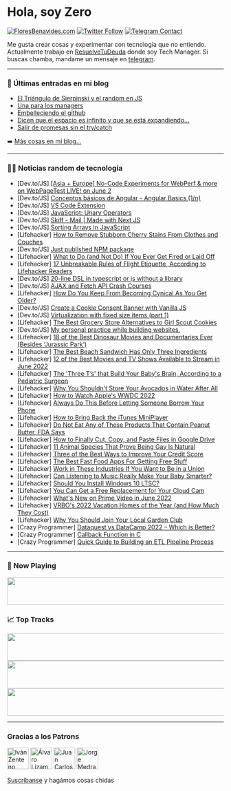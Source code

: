 # Hola, soy Zero

[![FloresBenavides.com](https://img.shields.io/website?down_message=oops&label=MiBlog&style=for-the-badge&up_message=online&url=https%3A%2F%2Ffloresbenavides.com)](https://floresbenavides.com) [![Twitter Follow](https://img.shields.io/twitter/follow/ZeroDragon?color=%231DA1F2&label=Follow&logo=twitter&logoColor=ffffff&style=for-the-badge)](https://twitter.com/zerodragon) [![Telegram Contact](https://img.shields.io/badge/escr%C3%ADbeme-ZeroDragon-%2326A5E4?style=for-the-badge&logo=telegram)](https://t.me/zerodragon)

Me gusta crear cosas y experimentar con tecnología que no entiendo.
Actualmente trabajo en [ResuelveTuDeuda](http://github.com/resuelve) donde soy Tech Manager.
Si buscas chamba, mandame un mensaje en [telegram](https://t.me/zerodragon).

---

### 📕 Últimas entradas en mi blog
<!-- BLOG-POST-LIST:START -->
- [El Triángulo de Sierpinski y el random en JS](https://floresbenavides.com/el-triangulo-de-sierpinski-y-el-random-en-js/)
- [Una para los managers](https://floresbenavides.com/una-para-los-managers/)
- [Embelleciendo el github](https://floresbenavides.com/embelleciendo-el-github/)
- [Dicen que el espacio es infinito y que se está expandiendo…](https://floresbenavides.com/dicen-que-el-espacio-es-infinito-y-que-se-esta-expandiendo/)
- [Salir de promesas sin el try/catch](https://floresbenavides.com/salir-de-promesas-sin-el-try-catch/)
<!-- BLOG-POST-LIST:END -->

➡️ [Más cosas en mi blog...](https://floresbenavides.com)

---

### 👨‍💻 Noticias random de tecnología
<!-- TECH-POSTS:START -->
- [Dev.to/JS] [[Asia + Europe] No-Code Experiments for WebPerf &amp; more on WebPageTest LIVE! on June 2](https://dev.to/jeenaj/no-code-experiments-for-webperf-more-on-webpagetest-live-on-june-2-36b5)
- [Dev.to/JS] [Conceptos básicos de Angular - Angular Basics &lpar;1/n&rpar;](https://dev.to/joeaspiazudeveloper/conceptos-basicos-de-angular-angular-basics-1n-l3f)
- [Dev.to/JS] [VS Code Extension](https://dev.to/zainbinfurqan/vs-code-extension-4k30)
- [Dev.to/JS] [JavaScript: Unary Operators](https://dev.to/thatgirlvictoria/javascript-unary-operators-43dk)
- [Dev.to/JS] [Skiff - Mail | Made with Next JS](https://dev.to/madewithjavascript/skiff-mail-made-with-next-js-4n39)
- [Dev.to/JS] [Sorting Arrays in JavaScript](https://dev.to/melguachun/sorting-arrays-in-javascript-3809)
- [Lifehacker] [How to Remove Stubborn Cherry Stains From Clothes and Couches](https://lifehacker.com/how-to-remove-stubborn-cherry-stains-from-clothes-and-c-1849003421)
- [Dev.to/JS] [Just published NPM package](https://dev.to/nikolap994/just-published-npm-package-23lg)
- [Lifehacker] [What to Do &lpar;and Not Do&rpar; If You Ever Get Fired or Laid Off](https://lifehacker.com/what-to-do-and-not-do-if-you-ever-get-fired-or-laid-o-1849003222)
- [Lifehacker] [17 Unbreakable Rules of Flight Etiquette, According to Lifehacker Readers](https://lifehacker.com/17-unbreakable-rules-of-flight-etiquette-according-to-1849001695)
- [Dev.to/JS] [20-line DSL in typescript or js without a library](https://dev.to/qpwo/20-line-dsl-in-typescript-or-js-without-a-library-pk7)
- [Dev.to/JS] [AJAX and Fetch API Crash Courses](https://dev.to/thedevdrawer/ajax-and-fetch-api-crash-courses-32im)
- [Lifehacker] [How Do You Keep From Becoming Cynical As You Get Older?](https://lifehacker.com/how-do-you-keep-from-becoming-cynical-as-you-get-older-1849002675)
- [Dev.to/JS] [Create a Cookie Consent Banner with Vanilla JS](https://dev.to/ryanallmad/create-a-cookie-consent-banner-with-vanilla-js-ibf)
- [Dev.to/JS] [Virtualization with fixed size items &lpar;part 1&rpar;](https://dev.to/romaintrotard/virtualization-with-fixed-size-items-part-1-4kid)
- [Lifehacker] [The Best Grocery Store Alternatives to Girl Scout Cookies](https://lifehacker.com/the-best-grocery-store-alternatives-to-girl-scout-cooki-1849002409)
- [Dev.to/JS] [My personal practice while building websites.](https://dev.to/tanishqkrk/my-personal-practice-while-building-websites-183d)
- [Lifehacker] [18 of the Best Dinosaur Movies and Documentaries Ever &lpar;Besides ‘Jurassic Park’&rpar;](https://lifehacker.com/18-of-the-best-dinosaur-movies-and-documentaries-ever-1848997520)
- [Lifehacker] [The Best Beach Sandwich Has Only Three Ingredients](https://lifehacker.com/the-best-beach-sandwich-has-only-three-ingredients-1849002302)
- [Lifehacker] [12 of the Best Movies and TV Shows Available to Stream in June 2022](https://lifehacker.com/12-of-the-best-movies-and-tv-shows-available-to-stream-1848996215)
- [Lifehacker] [The &#39;Three T’s&#39; that Build Your Baby&#39;s Brain, According to a Pediatric Surgeon](https://lifehacker.com/the-three-t-s-that-build-your-babys-brain-according-to-1849000872)
- [Lifehacker] [Why You Shouldn&#39;t Store Your Avocados in Water After All](https://lifehacker.com/why-you-shouldnt-store-your-avocados-in-water-after-all-1849001266)
- [Lifehacker] [How to Watch Apple&#39;s WWDC 2022](https://lifehacker.com/how-to-watch-apples-wwdc-2022-1849001407)
- [Lifehacker] [Always Do This Before Letting Someone Borrow Your Phone](https://lifehacker.com/always-do-this-before-letting-someone-borrow-your-phone-1849000861)
- [Lifehacker] [How to Bring Back the iTunes MiniPlayer](https://lifehacker.com/how-to-bring-back-the-itunes-miniplayer-1849000588)
- [Lifehacker] [Do Not Eat Any of These Products That Contain Peanut Butter, FDA Says](https://lifehacker.com/do-not-eat-any-of-these-products-that-contain-peanut-bu-1849000220)
- [Lifehacker] [How to Finally Cut, Copy, and Paste Files in Google Drive](https://lifehacker.com/how-to-finally-cut-copy-and-paste-files-in-google-dri-1849000671)
- [Lifehacker] [11 Animal Species That Prove Being Gay Is Natural](https://lifehacker.com/11-animal-species-that-prove-being-gay-is-natural-1848997897)
- [Lifehacker] [Three of the Best Ways to Improve Your Credit Score](https://lifehacker.com/three-of-the-best-ways-to-improve-your-credit-score-1848996415)
- [Lifehacker] [The Best Fast Food Apps For Getting Free Stuff](https://lifehacker.com/the-best-fast-food-apps-for-getting-free-stuff-1848997670)
- [Lifehacker] [Work in These Industries If You Want to Be in a Union](https://lifehacker.com/work-in-these-industries-if-you-want-to-be-in-a-union-1848986455)
- [Lifehacker] [Can Listening to Music Really Make Your Baby Smarter?](https://lifehacker.com/can-listening-to-classical-music-really-make-your-baby-1848997669)
- [Lifehacker] [Should You Install Windows 10 LTSC?](https://lifehacker.com/should-you-install-windows-10-ltsc-1848997569)
- [Lifehacker] [You Can Get a Free Replacement for Your Cloud Cam](https://lifehacker.com/how-to-replace-your-cloud-cam-with-a-free-blink-mini-1848996113)
- [Lifehacker] [What&#39;s New on Prime Video in June 2022](https://lifehacker.com/whats-new-on-prime-video-in-june-2022-1848996724)
- [Lifehacker] [VRBO&#39;s 2022 Vacation Homes of the Year &lpar;and How Much They Cost&rpar;](https://lifehacker.com/vrbos-2022-vacation-homes-of-the-year-and-how-much-the-1848995648)
- [Lifehacker] [Why You Should Join Your Local Garden Club](https://lifehacker.com/why-you-should-join-your-local-garden-club-1848995994)
- [Crazy Programmer] [Dataquest vs DataCamp 2022 – Which is Better?](https://www.thecrazyprogrammer.com/2022/05/dataquest-vs-datacamp.html)
- [Crazy Programmer] [Callback Function in C](https://www.thecrazyprogrammer.com/2022/05/callback-function-in-c.html)
- [Crazy Programmer] [Quick Guide to Building an ETL Pipeline Process](https://www.thecrazyprogrammer.com/2022/05/quick-guide-to-building-an-etl-pipeline-process.html)<!-- TECH-POSTS:END -->

---

### 🎵 Now Playing
<a href="https://spotify-now-playing-dun.vercel.app/now-playing?open"><img src="https://spotify-now-playing-dun.vercel.app/now-playing" width="540" height="64"></a>

### 📈 Top Tracks
<a href="https://spotify-now-playing-dun.vercel.app/top-tracks?i=1&open"><img src="https://spotify-now-playing-dun.vercel.app/top-tracks?i=1" width="540" height="64"></a>
<a href="https://spotify-now-playing-dun.vercel.app/top-tracks?i=2&open"><img src="https://spotify-now-playing-dun.vercel.app/top-tracks?i=2" width="540" height="64"></a>
<a href="https://spotify-now-playing-dun.vercel.app/top-tracks?i=3&open"><img src="https://spotify-now-playing-dun.vercel.app/top-tracks?i=3" width="540" height="64"></a>

---

### Gracias a los Patrons
[<img src="https://avatars.githubusercontent.com/u/243380?v=4" alt="Iván Zenteno" width="50px">](https://github.com/k001) [<img src="https://avatars.githubusercontent.com/u/19955639?v=4" alt="Álvaro Lizama" width="50px">](https://github.com/alvarolizama) [<img src="https://avatars.githubusercontent.com/u/2718753?v=4" alt="Juan Carlos Ruiz" width="50px">](https://github.com/JuanCrg90) [<img src="https://avatars.githubusercontent.com/u/37025?v=4" alt="Jorge Medrano" width="50px">](https://github.com/h1pp1e) 

[Suscríbanse](https://www.patreon.com/zerodragon) y hagámos cosas chidas
